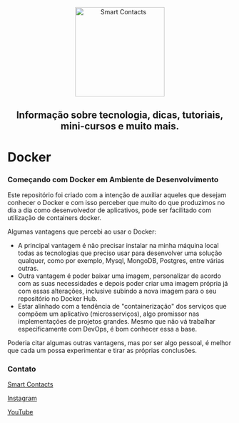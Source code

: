 <p align="center">
  <a href="https://smartcontacts.com.br/">
    <img alt="Smart Contacts" src="https://smartcontacts.com.br/assets/img/logo.png" width="200" />
  </a>
</p>
<h2 align="center">
Informação sobre tecnologia, dicas, tutoriais, mini-cursos e muito mais.
</h2>

# Docker

### Começando com Docker em Ambiente de Desenvolvimento

Este repositório foi criado com a intenção de auxiliar aqueles que desejam conhecer o Docker e com isso perceber que muito do que produzimos no dia a dia como desenvolvedor de aplicativos, pode ser facilitado com utilização de containers docker.

Algumas vantagens que percebi ao usar o Docker:

- A principal vantagem é não precisar instalar na minha máquina local todas as tecnologias que preciso usar para desenvolver uma solução qualquer, como por exemplo, Mysql, MongoDB, Postgres, entre várias outras.
- Outra vantagem é poder baixar uma imagem, personalizar de acordo com as suas necessidades e depois poder criar uma imagem própria já com essas alterações, inclusive subindo a nova imagem para o seu repositório no Docker Hub.
- Estar alinhado com a tendência de "containerização" dos serviços que compõem um aplicativo (microsserviços), algo promissor nas implementações de projetos grandes. Mesmo que não vá trabalhar especificamente com DevOps, é bom conhecer essa a base.

Poderia citar algumas outras vantagens, mas por ser algo pessoal, é melhor que cada um possa experimentar e tirar as próprias conclusões. 

### Contato

[Smart Contacts](https://smartcontacts.com.br)

[Instagram](https://www.instagram.com/smartcontacts/)

[YouTube](https://www.youtube.com/channel/UCC6ue986efLUHRuqGiIfuwQ?view_as=subscriber)